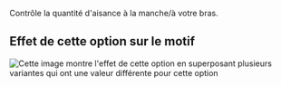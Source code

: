 Contrôle la quantité d'aisance à la manche/à votre bras.

## Effet de cette option sur le motif

![Cette image montre l'effet de cette option en superposant plusieurs variantes qui ont une valeur différente pour cette option](teagan\_sleeveease\_sample.svg "Effet de cette option sur le motif")

